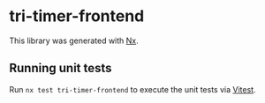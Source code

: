 # tri-timer-frontend

This library was generated with [Nx](https://nx.dev).

## Running unit tests

Run `nx test tri-timer-frontend` to execute the unit tests via [Vitest](https://vitest.dev/).
